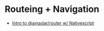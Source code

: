 # Routeing + Navigation
* [Intro to @angular/router w/ Nativescript](https://docs.nativescript.org/angular/core-concepts/angular-navigation.html)
